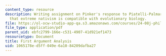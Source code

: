 ```yaml
---
content_type: resource
description: Writing assignment on Pinker's response to Piatelli-Palmarini's argument
  that extreme nativism is compatible with evolutionary biology.
file: https://ol-ocw-studio-app-qa.s3.amazonaws.com/courses/24-08j-philosophical-issues-in-brain-science-spring-2009/1065178ed5ff049e6a1084209dafba27_MIT24_08JS09_assn01.pdf
file_type: application/pdf
parent_uid: ebfc2799-166e-c531-4907-41d921ef1473
resourcetype: Document
title: First Argument Analysis
uid: 1065178e-d5ff-049e-6a10-84209dafba27
---
```

